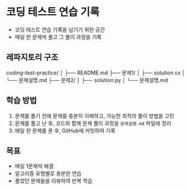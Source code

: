 # 코딩 테스트 연습 기록
- 코딩 테스트 연습 기록을 남기기 위한 공간
- 매일 한 문제씩 풀고 그 풀이 과정을 기록

## 레파지토리 구조
coding-test-practice/
│
├── README.md
├── 문제1/
│   ├── solution.cs
│   └── 문제설명.md
├── 문제2/
│   ├── solution.py
│   └── 문제설명.md

## 학습 방법
1. 문제를 풀기 전에 문제를 충분히 이해하고, 가능한 최적의 풀이 방법을 고민
2. 문제를 풀고 난 후, 코드와 함께 문제 풀이 과정을 `문제설명.md` 파일에 정리
3. 매일 한 문제를 푼 후, GitHub에 커밋하여 기록

## 목표
- 매일 1문제씩 해결
- 알고리즘 유형별로 충분한 연습
- 풀었던 문제들을 리뷰하여 반복 학습

